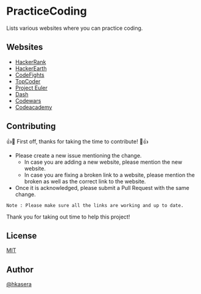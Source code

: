 # PracticeCoding
Lists various websites where you can practice coding.


## Websites
* [HackerRank](https://www.hackerrank.com/)
* [HackerEarth](https://www.hackerearth.com/)
* [CodeFights](https://codefights.com/home)
* [TopCoder](https://www.topcoder.com/)
* [Project Euler](https://projecteuler.net/)
* [Dash](https://dash.generalassemb.ly/)
* [Codewars](http://www.codewars.com/)
* [Codeacademy](http://www.codecademy.com/)


## Contributing

:+1::tada: First off, thanks for taking the time to contribute! :tada::+1:

* Please create a new issue mentioning the change. 
  * In case you are adding a new website, please mention the new website. 
  * In case you are fixing a broken link to a website, please mention the broken as well as the correct link to the website.
* Once it is acknowledged, please submit a Pull Request with the same change. 

`Note : Please make sure all the links are working and up to date.` 

Thank you for taking out time to help this project!

## License

[MIT](https://github.com/hkasera/practice-coding/blob/master/LICENSE.md)


## Author

[@hkasera](https://github.com/hkasera/)

